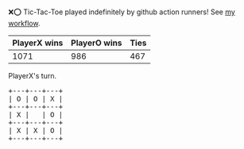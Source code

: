 :x::o: Tic-Tac-Toe played indefinitely by github action runners! See [my workflow](.github/workflows/play.yaml).

|PlayerX wins|PlayerO wins|Ties|
|-|-|-|
|1071|986|467|

PlayerX's turn.

<pre>
+---+---+---+
| O | O | X |
+---+---+---+
| X |   | O |
+---+---+---+
| X | X | O |
+---+---+---+
</pre>